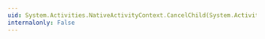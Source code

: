 ```yaml
---
uid: System.Activities.NativeActivityContext.CancelChild(System.Activities.ActivityInstance)
internalonly: False
---
```

